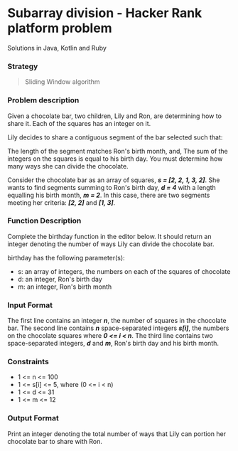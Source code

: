 # Subarray division - Hacker Rank platform problem
Solutions in Java, Kotlin and Ruby

### Strategy

> Sliding Window algorithm 

### Problem description

Given a chocolate bar, two children, Lily and Ron, are determining how to share it. Each of the squares has an integer on it.

Lily decides to share a contiguous segment of the bar selected such that:

The length of the segment matches Ron's birth month, and,
The sum of the integers on the squares is equal to his birth day.
You must determine how many ways she can divide the chocolate.

Consider the chocolate bar as an array of squares, ***s = [2, 2, 1, 3, 2]***. She wants to find segments summing to Ron's birth day, ***d = 4***  with a length equalling his birth month, ***m = 2***. In this case, there are two segments meeting her criteria: ***[2, 2]*** and ***[1, 3]***.

### Function Description

Complete the birthday function in the editor below. It should return an integer denoting the number of ways Lily can divide the chocolate bar.

birthday has the following parameter(s):

* s: an array of integers, the numbers on each of the squares of chocolate
* d: an integer, Ron's birth day
* m: an integer, Ron's birth month

### Input Format

The first line contains an integer ***n***, the number of squares in the chocolate bar.
The second line contains ***n*** space-separated integers ***s[i]***, the numbers on the chocolate squares where ***0 <= i < n***.
The third line contains two space-separated integers, ***d*** and ***m***, Ron's birth day and his birth month.

### Constraints
* 1 <= n <= 100
* 1 <= s[i] <= 5, where (0 <= i < n)
* 1 <= d <= 31
* 1 <= m <= 12

### Output Format

Print an integer denoting the total number of ways that Lily can portion her chocolate bar to share with Ron.